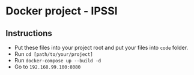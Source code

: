 
## <h1>Docker project - IPSSI</h1>

## <h2>Instructions</h2> 

<ul>
<li>Put these files into your project root and put your files into <code>code</code> folder.</li>
<li>Run <code>cd [path/to/your/project]</code>
<li>Run <code>docker-compose up --build -d</code>
<li>Go to <code>192.168.99.100:8080</code></li>
</ul>
